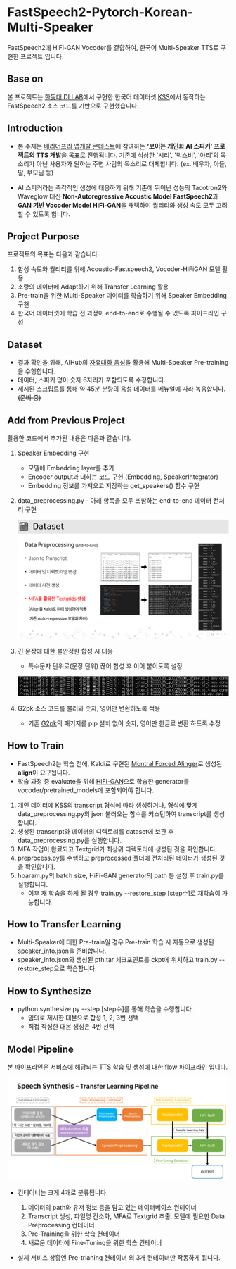 # FastSpeech2-Pytorch-Korean-Multi-Speaker

FastSpeech2에 HiFi-GAN Vocoder를 결합하여, 한국어 Multi-Speaker TTS로 구현한 프로젝트 입니다. 



## Base on

본 프로젝트는 [한동대 DLLAB](https://github.com/HGU-DLLAB/Korean-FastSpeech2-Pytorch)에서 구현한 한국어 데이터셋 [KSS](http://kaggle.com/bryanpark/korean-single-speaker-speech-dataset)에서 동작하는 FastSpeech2 소스 코드를 기반으로 구현했습니다.





## Introduction

- 본 주제는 [배리어프리 앱개발 콘테스트](https://www.autoeverapp.kr/)에 참여하는 **‘보이는 개인화 AI 스피커’ 프로젝트의 TTS 개발**을 목표로 진행됩니다. 기존에 식상한 '시리', '빅스비', '아리'의 목소리가 아닌 사용자가 원하는 주변 사람의 목소리로 대체합니다. (ex. 배우자, 아들, 딸, 부모님 등)

- AI 스피커라는 즉각적인 생성에 대응하기 위해 기존에 뛰어난 성능의 Tacotron2와 Waveglow 대신 **Non-Autoregressive Acoustic Model FastSpeech2**과 **GAN 기반 Vocoder Model HiFi-GAN**을 채택하여 퀄리티와 생성 속도 모두 고려할 수 있도록 합니다.





## Project Purpose

프로젝트의 목표는 다음과 같습니다.

1. 합성 속도와 퀄리티를 위해 Acoustic-Fastspeech2, Vocoder-HiFiGAN 모델 활용
2. 소량의 데이터에 Adapt하기 위해 Transfer Learning 활용
3. Pre-train을 위한 Multi-Speaker 데이터를 학습하기 위해 Speaker Embedding 구현 
4. 한국어 데이터셋에 학습 전 과정이 end-to-end로 수행될 수 있도록 파이프라인 구성





## Dataset

- 결과 확인을 위해, AIHub의 [자유대화 음성](https://aihub.or.kr/aidata/30703)을 활용해 Multi-Speaker Pre-training을 수행합니다. 
- 데이터, 스피커 명이 숫자 6자리가 포함되도록 수정합니다. 
- ~~제시된 스크립트를 통해 약 45분 분량의 음성 데이터를 메뉴얼에 따라 녹음합니다. (준비 중)~~





## Add from Previous Project

활용한 코드에서 추가된 내용은 다음과 같습니다.

1. Speaker Embedding 구현 

   + 모델에 Embedding layer를 추가
   + Encoder output과 더하는 코드 구현 (Embedding, SpeakerIntegrator)
   + Embedding 정보를 가져오고 저장하는 get_speakers() 함수 구현

2. data_preprocessing.py - 아래 항목을 모두 포함하는 end-to-end 데이터 전처리 구현

   ![data_preprocessing](/asset/data_preprocessing.png)

3. 긴 문장에 대한 불안정한 합성 시 대응

   - 특수문자 단위로(문장 단위) 끊어 합성 후 이어 붙이도록 설정

   ![cut_and_synthesize](/asset/cut_and_synthesize.png)

4. G2pk 소스 코드를 불러와 숫자, 영어만 변환하도록 적용

   - 기존 [G2pk](https://github.com/Kyubyong/g2pK)의 패키지를 pip 설치 없이 숫자, 영어만 한글로 변환 하도록 수정





## How to Train

- FastSpeech2는 학습 전에, Kaldi로 구현된 [Montral Forced Alinger](https://montreal-forced-aligner.readthedocs.io/en/latest/index.html)로 생성된 **align**이 요구됩니다.
- 학습 과정 중 evaluate을 위해 [HiFi-GAN](https://github.com/hwRG/HiFi-GAN-Pytorch)으로 학습한 generator를 vocoder/pretrained_models에 포함되어야 합니다.

1. 개인 데이터에 KSS의 transcript 형식에 따라 생성하거나, 형식에 맞게 data_preprocessing.py의 json 불러오는 함수를 커스텀하여 transcript를 생성합니다.
2. 생성된 transcript와 데이터의 디렉토리를 dataset에 보관 후 data_preprocessing.py를 실행합니다.  
3. MFA 작업이 완료되고 Textgrid가 최상위 디렉토리에 생성된 것을 확인합니다.
4. preprocess.py를 수행하고 preprocessed 폴더에 전처리된 데이터가 생성된 것을 확인합니다.
5. hparam.py의 batch size, HiFi-GAN generator의 path 등 설정 후 train.py를 실행합니다.
   - 이후 재 학습을 하게 될 경우 train.py --restore_step [step수]로 재학습이 가능합니다.





## How to Transfer Learning

- Multi-Speaker에 대한 Pre-train일 경우 Pre-train 학습 시 자동으로 생성된 speaker_info.json을 준비합니다.
- speaker_info.json와 생성된 pth.tar 체크포인트를 ckpt에 위치하고 train.py --restore_step으로 학습합니다.





## How to Synthesize

- python synthesize.py --step [step수]를 통해 학습을 수행합니다.
  - 임의로 제시한 대본으로 합성 1, 2, 3번 선택
  - 직접 작성한 대본 생성은 4번 선택





## Model Pipeline

본 파이프라인은 서비스에 해당되는 TTS 학습 및 생성에 대한 flow 파이프라인 입니다.

![Transfer_Learning_Pipeline](/asset/Transfer_Learning_Pipeline.png)

- 컨테이너는 크게 4개로 분류됩니다. 
  1. 데이터의 path와 유저 정보 등을 담고 있는 데이터베이스 컨테이너
  2. Transcript 생성, 파일명 간소화, MFA로 Textgrid 추출, 모델에 필요한 Data Preprocessing 컨테이너
  3. Pre-Training을 위한 학습 컨테이너
  4. 새로운 데이터에 Fine-Tuning을 위한 학습 컨테이너

- 실제 서비스 상황엔 Pre-trianing 컨테이너 외 3개 컨테이너만 작동하게 됩니다.